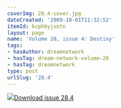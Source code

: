```yaml
---
coverImg: 28.4-cover.jpg
dateCreated: '2009-10-01T11:32:52'
itemId: bcphbyjvotn
layout: page
name: 'Volume 28, issue 4: Destiny'
tags:
- hasAuthor: dreamnetwork
- hasTag: dream-network-volume-28
- hasTag: dreamnetwork
type: post
urlSlug: '28.4'
---
```

<img class="card-journal-img" src="../images/28.4-rect.jpg"/><a href="../files/pdfs/Volume_28/28.4_destiny.pdf" download="">Download issue 28.4</a>